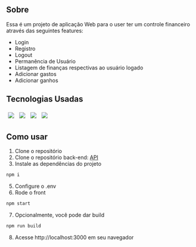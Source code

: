## Sobre
Essa é um projeto de aplicação Web para o user ter um controle financeiro através das seguintes features:

- Login
- Registro
- Logout
- Permanência de Usuário
- Listagem de finanças respectivas ao usuário logado
- Adicionar gastos
- Adicionar ganhos

## Tecnologias Usadas

<p>
  <img style='margin: 5px;' src='https://img.shields.io/badge/React-20232A?style=for-the-badge&logo=react&logoColor=61DAFB'>
  <img style='margin: 5px;' src='https://img.shields.io/badge/axios-671ddf?&style=for-the-badge&logo=axios&logoColor=white'>
  <img style='margin: 5px;' src='https://img.shields.io/badge/styled-components%20-%2320232a.svg?&style=for-the-badge&color=b8679e&logo=styled-components&logoColor=%3a3a3a'>
  <img style='margin: 5px;' src='https://img.shields.io/badge/react-icons%20-%2320232a.svg?&style=for-the-badge&color=f28dc7&logo=react-icons&logoColor=%2361DAFB'>
</p>

## Como usar
1. Clone o repositório
2. Clone o repositório back-end: [API](https://github.com/BoscoSC/projeto14-mywallet-back)
4. Instale as dependências do projeto
```bash
npm i
```
5. Configure o .env
6. Rode o front
```bash
npm start
```
7. Opcionalmente, você pode dar build
```bash
npm run build
```
8. Acesse http://localhost:3000 em seu navegador
